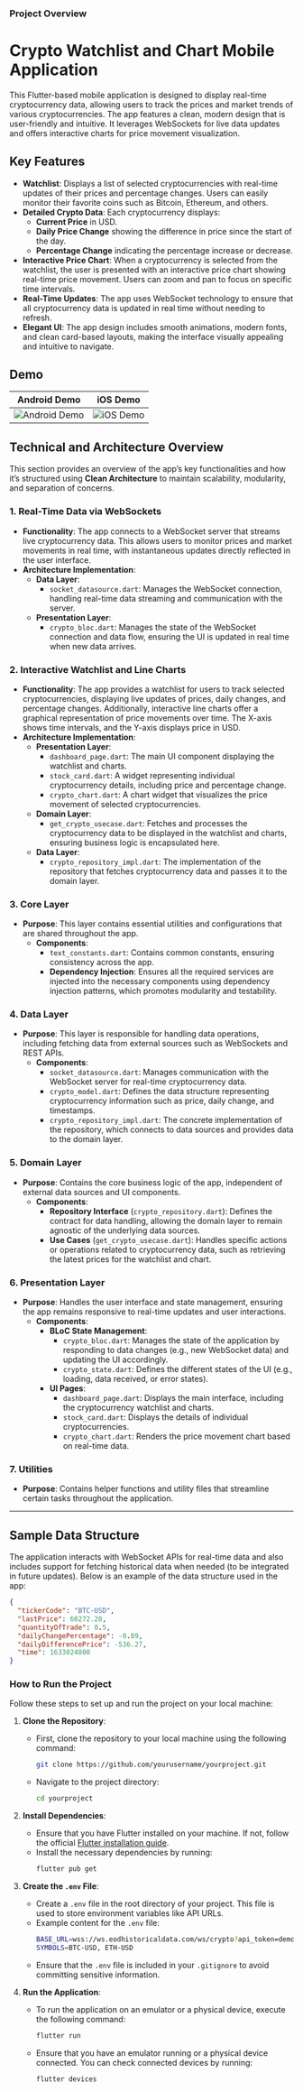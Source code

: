 ### Project Overview

# Crypto Watchlist and Chart Mobile Application

This Flutter-based mobile application is designed to display real-time cryptocurrency data, allowing users to track the prices and market trends of various cryptocurrencies. The app features a clean, modern design that is user-friendly and intuitive. It leverages WebSockets for live data updates and offers interactive charts for price movement visualization.

## Key Features

- **Watchlist**: Displays a list of selected cryptocurrencies with real-time updates of their prices and percentage changes. Users can easily monitor their favorite coins such as Bitcoin, Ethereum, and others.
- **Detailed Crypto Data**: Each cryptocurrency displays:
    - **Current Price** in USD.
    - **Daily Price Change** showing the difference in price since the start of the day.
    - **Percentage Change** indicating the percentage increase or decrease.
- **Interactive Price Chart**: When a cryptocurrency is selected from the watchlist, the user is presented with an interactive price chart showing real-time price movement. Users can zoom and pan to focus on specific time intervals.
- **Real-Time Updates**: The app uses WebSocket technology to ensure that all cryptocurrency data is updated in real time without needing to refresh.
- **Elegant UI**: The app design includes smooth animations, modern fonts, and clean card-based layouts, making the interface visually appealing and intuitive to navigate.

## Demo

| Android Demo | iOS Demo |
|--------------|----------|
| ![Android Demo](assets/android.gif) | ![iOS Demo](assets/ios.gif) |

## Technical and Architecture Overview

This section provides an overview of the app’s key functionalities and how it’s structured using **Clean Architecture** to maintain scalability, modularity, and separation of concerns.

### 1. Real-Time Data via WebSockets
- **Functionality**: The app connects to a WebSocket server that streams live cryptocurrency data. This allows users to monitor prices and market movements in real time, with instantaneous updates directly reflected in the user interface.
- **Architecture Implementation**:
    - **Data Layer**:
        - `socket_datasource.dart`: Manages the WebSocket connection, handling real-time data streaming and communication with the server.
    - **Presentation Layer**:
        - `crypto_bloc.dart`: Manages the state of the WebSocket connection and data flow, ensuring the UI is updated in real time when new data arrives.

### 2. Interactive Watchlist and Line Charts
- **Functionality**: The app provides a watchlist for users to track selected cryptocurrencies, displaying live updates of prices, daily changes, and percentage changes. Additionally, interactive line charts offer a graphical representation of price movements over time. The X-axis shows time intervals, and the Y-axis displays price in USD.
- **Architecture Implementation**:
    - **Presentation Layer**:
        - `dashboard_page.dart`: The main UI component displaying the watchlist and charts.
        - `stock_card.dart`: A widget representing individual cryptocurrency details, including price and percentage change.
        - `crypto_chart.dart`: A chart widget that visualizes the price movement of selected cryptocurrencies.
    - **Domain Layer**:
        - `get_crypto_usecase.dart`: Fetches and processes the cryptocurrency data to be displayed in the watchlist and charts, ensuring business logic is encapsulated here.
    - **Data Layer**:
        - `crypto_repository_impl.dart`: The implementation of the repository that fetches cryptocurrency data and passes it to the domain layer.

### 3. Core Layer
- **Purpose**: This layer contains essential utilities and configurations that are shared throughout the app.
    - **Components**:
        - `text_constants.dart`: Contains common constants, ensuring consistency across the app.
        - **Dependency Injection**: Ensures all the required services are injected into the necessary components using dependency injection patterns, which promotes modularity and testability.

### 4. Data Layer
- **Purpose**: This layer is responsible for handling data operations, including fetching data from external sources such as WebSockets and REST APIs.
    - **Components**:
        - `socket_datasource.dart`: Manages communication with the WebSocket server for real-time cryptocurrency data.
        - `crypto_model.dart`: Defines the data structure representing cryptocurrency information such as price, daily change, and timestamps.
        - `crypto_repository_impl.dart`: The concrete implementation of the repository, which connects to data sources and provides data to the domain layer.

### 5. Domain Layer
- **Purpose**: Contains the core business logic of the app, independent of external data sources and UI components.
    - **Components**:
        - **Repository Interface** (`crypto_repository.dart`): Defines the contract for data handling, allowing the domain layer to remain agnostic of the underlying data sources.
        - **Use Cases** (`get_crypto_usecase.dart`): Handles specific actions or operations related to cryptocurrency data, such as retrieving the latest prices for the watchlist and chart.

### 6. Presentation Layer
- **Purpose**: Handles the user interface and state management, ensuring the app remains responsive to real-time updates and user interactions.
    - **Components**:
        - **BLoC State Management**:
            - `crypto_bloc.dart`: Manages the state of the application by responding to data changes (e.g., new WebSocket data) and updating the UI accordingly.
            - `crypto_state.dart`: Defines the different states of the UI (e.g., loading, data received, or error states).
        - **UI Pages**:
            - `dashboard_page.dart`: Displays the main interface, including the cryptocurrency watchlist and charts.
            - `stock_card.dart`: Displays the details of individual cryptocurrencies.
            - `crypto_chart.dart`: Renders the price movement chart based on real-time data.

### 7. Utilities
- **Purpose**: Contains helper functions and utility files that streamline certain tasks throughout the application.

---

## Sample Data Structure

The application interacts with WebSocket APIs for real-time data and also includes support for fetching historical data when needed (to be integrated in future updates). Below is an example of the data structure used in the app:

```json
{
  "tickerCode": "BTC-USD",
  "lastPrice": 60272.20,
  "quantityOfTrade": 0.5,
  "dailyChangePercentage": -0.89,
  "dailyDifferencePrice": -536.27,
  "time": 1633024800
}
```

### How to Run the Project

Follow these steps to set up and run the project on your local machine:

1. **Clone the Repository**:
    - First, clone the repository to your local machine using the following command:
      ```sh
      git clone https://github.com/yourusername/yourproject.git
      ```
    - Navigate to the project directory:
      ```sh
      cd yourproject
      ```

2. **Install Dependencies**:
    - Ensure that you have Flutter installed on your machine. If not, follow the official [Flutter installation guide](https://flutter.dev/docs/get-started/install).
    - Install the necessary dependencies by running:
      ```sh
      flutter pub get
      ```

3. **Create the `.env` File**:
    - Create a `.env` file in the root directory of your project. This file is used to store environment variables like API URLs.
    - Example content for the `.env` file:
      ```sh
      BASE_URL=wss://ws.eodhistoricaldata.com/ws/crypto?api_token=demo
      SYMBOLS=BTC-USD, ETH-USD
      ```
    - Ensure that the `.env` file is included in your `.gitignore` to avoid committing sensitive information.

4. **Run the Application**:
    - To run the application on an emulator or a physical device, execute the following command:
      ```sh
      flutter run
      ```
    - Ensure that you have an emulator running or a physical device connected. You can check connected devices by running:
      ```sh
      flutter devices
      ```
